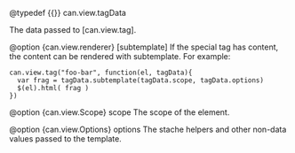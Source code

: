 @typedef {{}} can.view.tagData

The data passed to [can.view.tag].


@option {can.view.renderer} [subtemplate] If the special tag has content,
the content can be rendered with subtemplate.  For example:

    can.view.tag("foo-bar", function(el, tagData){
      var frag = tagData.subtemplate(tagData.scope, tagData.options)
      $(el).html( frag )
    })

@option {can.view.Scope} scope The scope of the element.  


@option {can.view.Options} options The stache helpers and other non-data values passed to the template.
